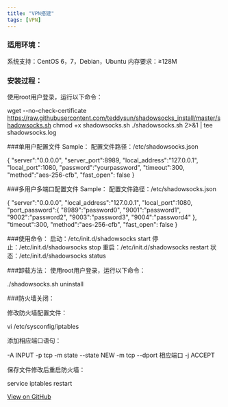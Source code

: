 ```yaml
---
title: "VPN搭建"
tags: [VPN]
---
```



### 适用环境：
系统支持：CentOS 6，7，Debian，Ubuntu
内存要求：≥128M

### 安装过程：
使用root用户登录，运行以下命令：

wget --no-check-certificate https://raw.githubusercontent.com/teddysun/shadowsocks_install/master/shadowsocks.sh
chmod +x shadowsocks.sh
./shadowsocks.sh 2>&1 | tee shadowsocks.log

###单用户配置文件 Sample：
配置文件路径：/etc/shadowsocks.json

{
    "server":"0.0.0.0",
    "server_port":8989,
    "local_address":"127.0.0.1",
    "local_port":1080,
    "password":"yourpassword",
    "timeout":300,
    "method":"aes-256-cfb",
    "fast_open": false
}

###多用户多端口配置文件 Sample：
配置文件路径：/etc/shadowsocks.json

{
    "server":"0.0.0.0",
    "local_address":"127.0.0.1",
    "local_port":1080,
    "port_password":{
    "8989":"password0",
    "9001":"password1",
    "9002":"password2",
    "9003":"password3",
    "9004":"password4"
    },
    "timeout":300,
    "method":"aes-256-cfb",
    "fast_open": false
}

###使用命令：
启动：/etc/init.d/shadowsocks start
停止：/etc/init.d/shadowsocks stop
重启：/etc/init.d/shadowsocks restart
状态：/etc/init.d/shadowsocks status

###卸载方法：
使用root用户登录，运行以下命令：

./shadowsocks.sh uninstall

###防火墙关闭：

修改防火墙配置文件：

vi /etc/sysconfig/iptables

添加相应端口语句：

-A INPUT -p tcp -m state --state NEW -m tcp --dport 相应端口 -j ACCEPT

保存文件修改后重启防火墙：

service iptables restart



<a href="https://github.com/imlengyue/imlengyue.github.io" target="_blank" class="btn btn-success"><i class="fa fa-github fa-lg"></i> View on GitHub</a>
